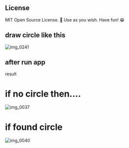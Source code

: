 

## License
MIT Open Source License. 🧞 Use as you wish. Have fun! 😁

## draw circle like this
![img_0241](https://user-images.githubusercontent.com/24381148/34867587-aae8c6dc-f7a6-11e7-864d-81d01de997f6.JPG)


## after run app 
result

# if no circle then....
![img_0037](https://user-images.githubusercontent.com/24381148/34868253-1dc95a52-f7a9-11e7-9925-14c07dc85303.PNG)

# if found circle

![img_0040](https://user-images.githubusercontent.com/24381148/34868315-587cc486-f7a9-11e7-8384-dc7273cec13b.jpg)
